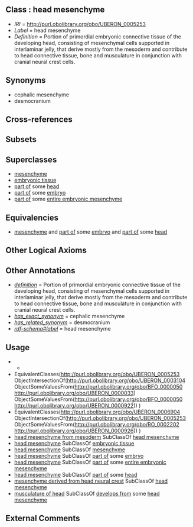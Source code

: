 
## Class : head mesenchyme

 * *IRI* = http://purl.obolibrary.org/obo/UBERON_0005253
 * *Label* = head mesenchyme
 * *Definition* = Portion of primordial embryonic connective tissue of the developing head, consisting of mesenchymal cells supported in interlaminar jelly, that derive mostly from the mesoderm and contribute to head connective tissue, bone and musculature in conjunction with cranial neural crest cells.

## Synonyms

 * cephalic mesenchyme
 * desmocranium

## Cross-references


## Subsets


## Superclasses

 * [mesenchyme](../../UBERON/04/UBERON_0003104.md)
 * [embryonic tissue](../../UBERON/91/UBERON_0005291.md)
 * [part of](../../BFO/50/BFO_0000050.md) some [head](../../UBERON/33/UBERON_0000033.md)
 * [part of](../../BFO/50/BFO_0000050.md) some [embryo](../../UBERON/22/UBERON_0000922.md)
 * [part of](../../BFO/50/BFO_0000050.md) some [entire embryonic mesenchyme](../../UBERON/42/UBERON_0009142.md)

## Equivalencies

 * [mesenchyme](../../UBERON/04/UBERON_0003104.md) and [part of](../../BFO/50/BFO_0000050.md) some [embryo](../../UBERON/22/UBERON_0000922.md) and [part of](../../BFO/50/BFO_0000050.md) some [head](../../UBERON/33/UBERON_0000033.md)

## Other Logical Axioms


## Other Annotations

 * *[definition](../../IAO/15/IAO_0000115.md)* = Portion of primordial embryonic connective tissue of the developing head, consisting of mesenchymal cells supported in interlaminar jelly, that derive mostly from the mesoderm and contribute to head connective tissue, bone and musculature in conjunction with cranial neural crest cells.
 * *[has_exact_synonym](../../ym/oboInOwl#hasExactSynonym.md)* = cephalic mesenchyme
 * *[has_related_synonym](../../ym/oboInOwl#hasRelatedSynonym.md)* = desmocranium
 * *[rdf-schema#label](../../el/rdf-schema#label.md)* = head mesenchyme

## Usage

 * -
 * EquivalentClasses(<http://purl.obolibrary.org/obo/UBERON_0005253> ObjectIntersectionOf(<http://purl.obolibrary.org/obo/UBERON_0003104> ObjectSomeValuesFrom(<http://purl.obolibrary.org/obo/BFO_0000050> <http://purl.obolibrary.org/obo/UBERON_0000033>) ObjectSomeValuesFrom(<http://purl.obolibrary.org/obo/BFO_0000050> <http://purl.obolibrary.org/obo/UBERON_0000922>)) )
 * EquivalentClasses(<http://purl.obolibrary.org/obo/UBERON_0006904> ObjectIntersectionOf(<http://purl.obolibrary.org/obo/UBERON_0005253> ObjectSomeValuesFrom(<http://purl.obolibrary.org/obo/RO_0002202> <http://purl.obolibrary.org/obo/UBERON_0000926>)) )
 * [head mesenchyme from mesoderm](../../UBERON/04/UBERON_0006904.md) SubClassOf [head mesenchyme](../../UBERON/53/UBERON_0005253.md)
 * [head mesenchyme](../../UBERON/53/UBERON_0005253.md) SubClassOf [embryonic tissue](../../UBERON/91/UBERON_0005291.md)
 * [head mesenchyme](../../UBERON/53/UBERON_0005253.md) SubClassOf [mesenchyme](../../UBERON/04/UBERON_0003104.md)
 * [head mesenchyme](../../UBERON/53/UBERON_0005253.md) SubClassOf [part of](../../BFO/50/BFO_0000050.md) some [embryo](../../UBERON/22/UBERON_0000922.md)
 * [head mesenchyme](../../UBERON/53/UBERON_0005253.md) SubClassOf [part of](../../BFO/50/BFO_0000050.md) some [entire embryonic mesenchyme](../../UBERON/42/UBERON_0009142.md)
 * [head mesenchyme](../../UBERON/53/UBERON_0005253.md) SubClassOf [part of](../../BFO/50/BFO_0000050.md) some [head](../../UBERON/33/UBERON_0000033.md)
 * [mesenchyme derived from head neural crest](../../UBERON/13/UBERON_0007213.md) SubClassOf [head mesenchyme](../../UBERON/53/UBERON_0005253.md)
 * [musculature of head](../../UBERON/61/UBERON_0004461.md) SubClassOf [develops from](../../RO/02/RO_0002202.md) some [head mesenchyme](../../UBERON/53/UBERON_0005253.md)

## External Comments

